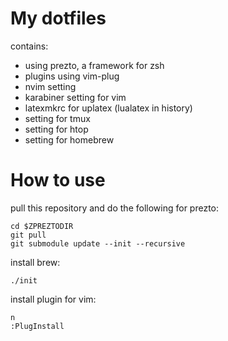 # My dotfiles
contains:
- using prezto, a framework for zsh
- plugins using vim-plug
- nvim setting
- karabiner setting for vim
- latexmkrc for uplatex (lualatex in history)
- setting for tmux
- setting for htop
- setting for homebrew
# How to use
pull this repository and do the following for prezto:
```
cd $ZPREZTODIR
git pull
git submodule update --init --recursive
```
install brew:
```
./init
```
install plugin for vim:
```
n
:PlugInstall
```
